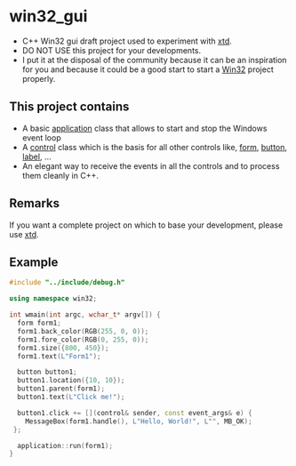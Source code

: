 # win32_gui

* C++ Win32 gui draft project used to experiment with [xtd](https://gammasoft71.wixsite.com/xtdpro).
* DO NOT USE this project for your developments.
* I put it at the disposal of the community because it can be an inspiration for you and because it could be a good start to start a [Win32](https://docs.microsoft.com/en-us/windows/win32/controls/window-controls) project properly.

## This project contains

* A basic [application](https://github.com/gammasoft71/win32_gui/blob/main/win32_gui/src/win32/include/application.h) class that allows to start and stop the Windows event loop
* A [control](https://github.com/gammasoft71/win32_gui/blob/main/win32_gui/src/win32/include/control.h) class which is the basis for all other controls like, [form](https://github.com/gammasoft71/win32_gui/blob/main/win32_gui/src/win32/include/form.h), [button](https://github.com/gammasoft71/win32_gui/blob/main/win32_gui/src/win32/include/button.h), [label](https://github.com/gammasoft71/win32_gui/blob/main/win32_gui/src/win32/include/label.h), ...
* An elegant way to receive the events in all the controls and to process them cleanly in C++.

## Remarks

If you want a complete project on which to base your development, please use [xtd](https://gammasoft71.wixsite.com/xtdpro).

## Example

```c++
#include "../include/debug.h"

using namespace win32;

int wmain(int argc, wchar_t* argv[]) {
  form form1;
  form1.back_color(RGB(255, 0, 0));
  form1.fore_color(RGB(0, 255, 0));
  form1.size({800, 450});
  form1.text(L"Form1");

  button button1;
  button1.location({10, 10});
  button1.parent(form1);
  button1.text(L"Click me!");

  button1.click += [](control& sender, const event_args& e) {
    MessageBox(form1.handle(), L"Hello, World!", L"", MB_OK);
 };

  application::run(form1);
}
```
